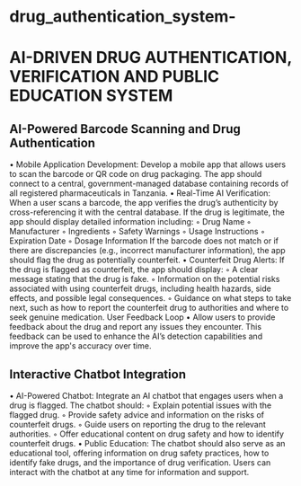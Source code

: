 # drug_authentication_system-

 # AI-DRIVEN DRUG AUTHENTICATION, VERIFICATION AND PUBLIC EDUCATION SYSTEM

## AI-Powered Barcode Scanning and Drug Authentication
• Mobile Application Development: Develop a mobile app that allows users to scan the barcode or QR code on drug packaging. The app should connect to a central, government-managed database containing records of all registered pharmaceuticals in Tanzania.
• Real-Time AI Verification: When a user scans a barcode, the app verifies the drug’s authenticity by cross-referencing it with the central database. If the drug is legitimate, the app should display detailed information including:
 ◦ Drug Name
 ◦ Manufacturer
◦ Ingredients
◦ Safety Warnings
◦ Usage Instructions
◦ Expiration Date
◦ Dosage Information
If the barcode does not match or if there are discrepancies (e.g., incorrect manufacturer information), the app should flag the drug as potentially counterfeit.
• Counterfeit Drug Alerts: If the drug is flagged as counterfeit, the app should display:
◦ A clear message stating that the drug is fake.
◦ Information on the potential risks associated with using counterfeit drugs, including health hazards, side effects, and possible legal consequences.
◦ Guidance on what steps to take next, such as how to report the counterfeit drug to authorities and where to seek genuine medication.
User Feedback Loop
• Allow users to provide feedback about the drug and report any issues they encounter. This feedback can be used to enhance the AI’s detection capabilities and improve the app's accuracy over time.
## Interactive Chatbot Integration
• AI-Powered Chatbot: Integrate an AI chatbot that engages users when a drug is flagged. The chatbot should:
 ◦ Explain potential issues with the flagged drug.
 ◦ Provide safety advice and information on the risks of counterfeit drugs.
 ◦ Guide users on reporting the drug to the relevant authorities.
 ◦ Offer educational content on drug safety and how to identify counterfeit drugs.
• Public Education: The chatbot should also serve as an educational tool, offering information on drug safety practices, how to identify fake drugs, and the importance of drug verification. Users can interact with the chatbot at any time for information and support.

